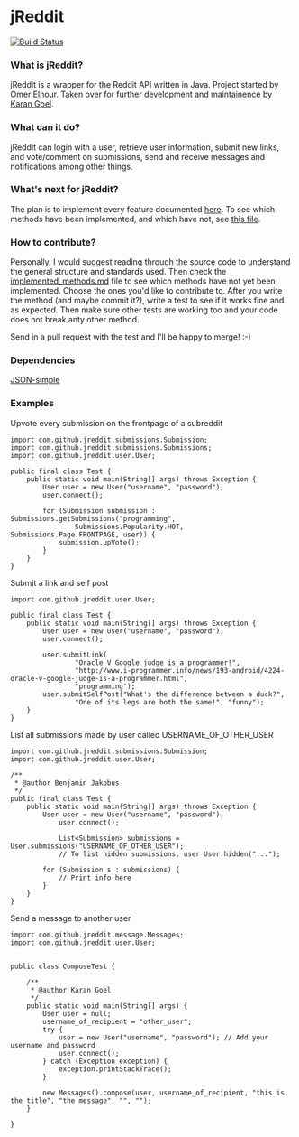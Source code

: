 jReddit
=====

[![Build Status](https://travis-ci.org/karan/jReddit.png?branch=master)](https://travis-ci.org/karan/jReddit)

### What is jReddit?
jReddit is a wrapper for the Reddit API written in Java. Project started by Omer Elnour. Taken over for further development and maintainence by [Karan Goel](http://www.goel.im).

### What can it do?
jReddit can login with a user, retrieve user information, submit new links, and vote/comment on submissions, send and receive messages and notifications among other things.

### What's next for jReddit?
The plan is to implement every feature documented [here](http://www.reddit.com/dev/api). To see which methods have been implemented, and which have not, see [this file](https://github.com/karan/jReddit/blob/master/implemented_methods.md).

### How to contribute?
Personally, I would suggest reading through the source code to understand the general structure and standards used. Then check the [implemented_methods.md](https://github.com/karan/jReddit/blob/master/implemented_methods.md) file to see which methods have not yet been implemented. Choose the ones you'd like to contribute to. After you write the method (and maybe commit it?), write a test to see if it works fine and as expected. Then make sure other tests are working too and your code does not break anty other method.

Send in a pull request with the test and I'll be happy to merge! :-)

### Dependencies
[JSON-simple](http://code.google.com/p/json-simple/)

### Examples

Upvote every submission on the frontpage of a subreddit

    import com.github.jreddit.submissions.Submission;
    import com.github.jreddit.submissions.Submissions;
    import com.github.jreddit.user.User;

    public final class Test {
	    public static void main(String[] args) throws Exception {
		    User user = new User("username", "password");
		    user.connect();

		    for (Submission submission : Submissions.getSubmissions("programming",
				    Submissions.Popularity.HOT, Submissions.Page.FRONTPAGE, user)) {
			    submission.upVote();
		    }
	    }
    }

Submit a link and self post

	import com.github.jreddit.user.User;
	
	public final class Test {
		public static void main(String[] args) throws Exception {
			User user = new User("username", "password");
			user.connect();
	
			user.submitLink(
					"Oracle V Google judge is a programmer!",
					"http://www.i-programmer.info/news/193-android/4224-oracle-v-google-judge-is-a-programmer.html",
					"programming");
			user.submitSelfPost("What's the difference between a duck?",
					"One of its legs are both the same!", "funny");
		}
	}
	
List all submissions made by user called USERNAME_OF_OTHER_USER

	import com.github.jreddit.submissions.Submission;
	import com.github.jreddit.user.User;
	
	/**
	 * @author Benjamin Jakobus
	 */
	public final class Test {
		public static void main(String[] args) throws Exception {
			User user = new User("username", "password");
        		user.connect();

        		List<Submission> submissions = User.submissions("USERNAME_OF_OTHER_USER");
        		// To list hidden submissions, user User.hidden("...");
		
			for (Submission s : submissions) {
				// Print info here
			}
		}
	}

Send a message to another user

	import com.github.jreddit.message.Messages;
	import com.github.jreddit.user.User;


	public class ComposeTest {

		/**
		 * @author Karan Goel
		 */
		public static void main(String[] args) {
			User user = null;
			username_of_recipient = "other_user";
			try {
				user = new User("username", "password"); // Add your username and password
				user.connect();
			} catch (Exception exception) {
				exception.printStackTrace();
			}
			
			new Messages().compose(user, username_of_recipient, "this is the title", "the message", "", "");
		}

	}
